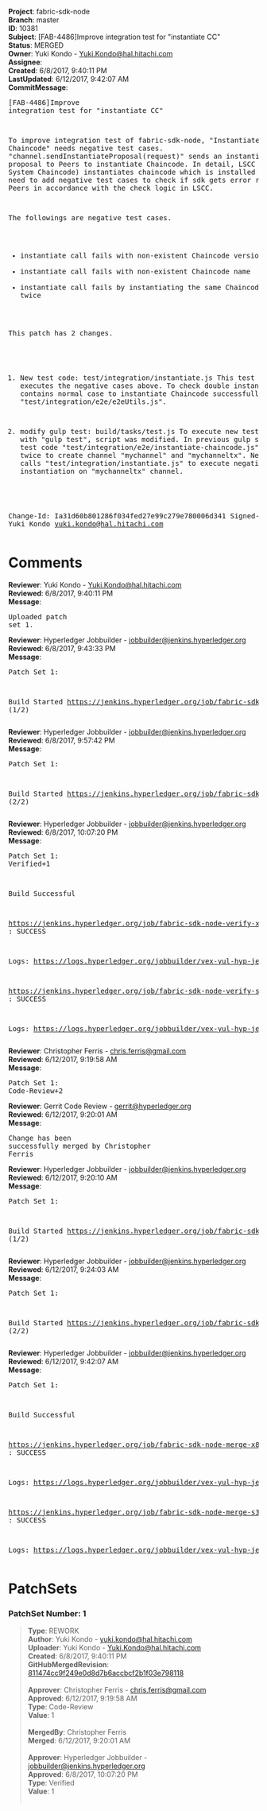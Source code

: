 <strong>Project</strong>: fabric-sdk-node<br><strong>Branch</strong>: master<br><strong>ID</strong>: 10381<br><strong>Subject</strong>: [FAB-4486]Improve integration test for "instantiate CC"<br><strong>Status</strong>: MERGED<br><strong>Owner</strong>: Yuki Kondo - Yuki.Kondo@hal.hitachi.com<br><strong>Assignee</strong>:<br><strong>Created</strong>: 6/8/2017, 9:40:11 PM<br><strong>LastUpdated</strong>: 6/12/2017, 9:42:07 AM<br><strong>CommitMessage</strong>:<br><pre>[FAB-4486]Improve integration test for "instantiate CC"

To improve integration test of fabric-sdk-node,
"Instantiate Chaincode" needs negative test cases.
"channel.sendInstantiateProposal(request)" sends an instantiation
proposal to Peers to instantiate Chaincode.
In detail, LSCC (Lifecycle System Chaincode) instantiates
chaincode which is installed on Peers.
We need to add negative test cases to check if sdk gets error
response from Peers in accordance with the check logic in LSCC.

The followings are negative test cases.
- instantiate call fails with non-existent Chaincode version
- instantiate call fails with non-existent Chaincode name
- instantiate call fails by instantiating the same Chaincode twice

This patch has 2 changes.

1. New test code: test/integration/instantiate.js
This test code executes the negative cases above.
To check double instantiation, it contains normal case to
instantiate Chaincode successfully by calling
"test/integration/e2e/e2eUtils.js".

2. modify gulp test: build/tasks/test.js
To execute new test cases with "gulp test", script was modified.
In previous gulp script, tha same test code
"test/integration/e2e/instantiate-chaincode.js" was called twice
to create channel "mychannel" and "mychanneltx".
New gulp test calls "test/integration/instantiate.js" to execute
negative cases at instantiation on "mychanneltx" channel.

Change-Id: Ia31d60b801286f034fed27e99c279e780006d341
Signed-off-by: Yuki Kondo <yuki.kondo@hal.hitachi.com>
</pre><h1>Comments</h1><strong>Reviewer</strong>: Yuki Kondo - Yuki.Kondo@hal.hitachi.com<br><strong>Reviewed</strong>: 6/8/2017, 9:40:11 PM<br><strong>Message</strong>: <pre>Uploaded patch set 1.</pre><strong>Reviewer</strong>: Hyperledger Jobbuilder - jobbuilder@jenkins.hyperledger.org<br><strong>Reviewed</strong>: 6/8/2017, 9:43:33 PM<br><strong>Message</strong>: <pre>Patch Set 1:

Build Started https://jenkins.hyperledger.org/job/fabric-sdk-node-verify-x86_64/1156/ (1/2)</pre><strong>Reviewer</strong>: Hyperledger Jobbuilder - jobbuilder@jenkins.hyperledger.org<br><strong>Reviewed</strong>: 6/8/2017, 9:57:42 PM<br><strong>Message</strong>: <pre>Patch Set 1:

Build Started https://jenkins.hyperledger.org/job/fabric-sdk-node-verify-s390x/623/ (2/2)</pre><strong>Reviewer</strong>: Hyperledger Jobbuilder - jobbuilder@jenkins.hyperledger.org<br><strong>Reviewed</strong>: 6/8/2017, 10:07:20 PM<br><strong>Message</strong>: <pre>Patch Set 1: Verified+1

Build Successful 

https://jenkins.hyperledger.org/job/fabric-sdk-node-verify-x86_64/1156/ : SUCCESS

Logs: https://logs.hyperledger.org/jobbuilder/vex-yul-hyp-jenkins-1/fabric-sdk-node-verify-x86_64/1156

https://jenkins.hyperledger.org/job/fabric-sdk-node-verify-s390x/623/ : SUCCESS

Logs: https://logs.hyperledger.org/jobbuilder/vex-yul-hyp-jenkins-1/fabric-sdk-node-verify-s390x/623</pre><strong>Reviewer</strong>: Christopher Ferris - chris.ferris@gmail.com<br><strong>Reviewed</strong>: 6/12/2017, 9:19:58 AM<br><strong>Message</strong>: <pre>Patch Set 1: Code-Review+2</pre><strong>Reviewer</strong>: Gerrit Code Review - gerrit@hyperledger.org<br><strong>Reviewed</strong>: 6/12/2017, 9:20:01 AM<br><strong>Message</strong>: <pre>Change has been successfully merged by Christopher Ferris</pre><strong>Reviewer</strong>: Hyperledger Jobbuilder - jobbuilder@jenkins.hyperledger.org<br><strong>Reviewed</strong>: 6/12/2017, 9:20:10 AM<br><strong>Message</strong>: <pre>Patch Set 1:

Build Started https://jenkins.hyperledger.org/job/fabric-sdk-node-merge-s390x/177/ (1/2)</pre><strong>Reviewer</strong>: Hyperledger Jobbuilder - jobbuilder@jenkins.hyperledger.org<br><strong>Reviewed</strong>: 6/12/2017, 9:24:03 AM<br><strong>Message</strong>: <pre>Patch Set 1:

Build Started https://jenkins.hyperledger.org/job/fabric-sdk-node-merge-x86_64/355/ (2/2)</pre><strong>Reviewer</strong>: Hyperledger Jobbuilder - jobbuilder@jenkins.hyperledger.org<br><strong>Reviewed</strong>: 6/12/2017, 9:42:07 AM<br><strong>Message</strong>: <pre>Patch Set 1:

Build Successful 

https://jenkins.hyperledger.org/job/fabric-sdk-node-merge-x86_64/355/ : SUCCESS

Logs: https://logs.hyperledger.org/jobbuilder/vex-yul-hyp-jenkins-1/fabric-sdk-node-merge-x86_64/355

https://jenkins.hyperledger.org/job/fabric-sdk-node-merge-s390x/177/ : SUCCESS

Logs: https://logs.hyperledger.org/jobbuilder/vex-yul-hyp-jenkins-1/fabric-sdk-node-merge-s390x/177</pre><h1>PatchSets</h1><h3>PatchSet Number: 1</h3><blockquote><strong>Type</strong>: REWORK<br><strong>Author</strong>: Yuki Kondo - yuki.kondo@hal.hitachi.com<br><strong>Uploader</strong>: Yuki Kondo - Yuki.Kondo@hal.hitachi.com<br><strong>Created</strong>: 6/8/2017, 9:40:11 PM<br><strong>GitHubMergedRevision</strong>: [811474cc9f249e0d8d7b6accbcf2b1f03e798118](https://github.com/hyperledger-gerrit-archive/fabric-sdk-node/commit/811474cc9f249e0d8d7b6accbcf2b1f03e798118)<br><br><strong>Approver</strong>: Christopher Ferris - chris.ferris@gmail.com<br><strong>Approved</strong>: 6/12/2017, 9:19:58 AM<br><strong>Type</strong>: Code-Review<br><strong>Value</strong>: 1<br><br><strong>MergedBy</strong>: Christopher Ferris<br><strong>Merged</strong>: 6/12/2017, 9:20:01 AM<br><br><strong>Approver</strong>: Hyperledger Jobbuilder - jobbuilder@jenkins.hyperledger.org<br><strong>Approved</strong>: 6/8/2017, 10:07:20 PM<br><strong>Type</strong>: Verified<br><strong>Value</strong>: 1<br><br></blockquote>